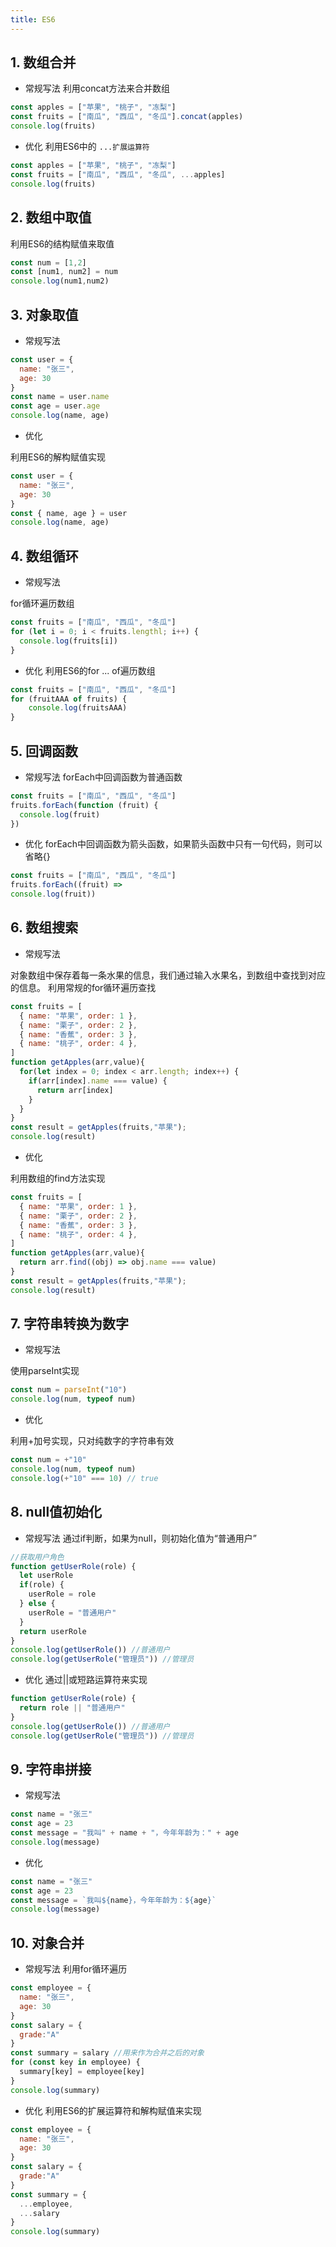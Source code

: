 ```yaml
---
title: ES6
---
```


## 1. 数组合并
* 常规写法
利用concat方法来合并数组
```js
const apples = ["苹果", "桃子", "冻梨"]
const fruits = ["南瓜", "西瓜", "冬瓜"].concat(apples)
console.log(fruits)
```
* 优化
利用ES6中的 `...扩展运算符`
```js
const apples = ["苹果", "桃子", "冻梨"]
const fruits = ["南瓜", "西瓜", "冬瓜", ...apples]
console.log(fruits)
```
## 2. 数组中取值
利用ES6的结构赋值来取值
```js
const num = [1,2]
const [num1, num2] = num
console.log(num1,num2)
```
## 3. 对象取值
* 常规写法

```js
const user = {
  name: "张三",
  age: 30
}
const name = user.name
const age = user.age
console.log(name, age)
```
* 优化

利用ES6的解构赋值实现
```js
const user = {
  name: "张三",
  age: 30
}
const { name, age } = user
console.log(name, age)
```
## 4. 数组循环
* 常规写法

for循环遍历数组
```js
const fruits = ["南瓜", "西瓜", "冬瓜"]
for (let i = 0; i < fruits.lengthl; i++) {
  console.log(fruits[i])
}
```
* 优化
利用ES6的for ... of遍历数组
```js
const fruits = ["南瓜", "西瓜", "冬瓜"]
for (fruitAAA of fruits) {
    console.log(fruitsAAA)
}
```
## 5. 回调函数
* 常规写法
forEach中回调函数为普通函数
```js
const fruits = ["南瓜", "西瓜", "冬瓜"]
fruits.forEach(function (fruit) {
  console.log(fruit)
})
```
* 优化
forEach中回调函数为箭头函数，如果箭头函数中只有一句代码，则可以省略{}
```js
const fruits = ["南瓜", "西瓜", "冬瓜"]
fruits.forEach((fruit) =>
console.log(fruit))
```
## 6. 数组搜索
* 常规写法

对象数组中保存着每一条水果的信息，我们通过输入水果名，到数组中查找到对应的信息。
利用常规的for循环遍历查找
```js
const fruits = [
  { name: "苹果", order: 1 },
  { name: "栗子", order: 2 },
  { name: "香蕉", order: 3 },
  { name: "桃子", order: 4 },
]
function getApples(arr,value){
  for(let index = 0; index < arr.length; index++) {
    if(arr[index].name === value) {
      return arr[index]
    }
  }
}
const result = getApples(fruits,"苹果");
console.log(result)
```
* 优化

利用数组的find方法实现
```js
const fruits = [
  { name: "苹果", order: 1 },
  { name: "栗子", order: 2 },
  { name: "香蕉", order: 3 },
  { name: "桃子", order: 4 },
]
function getApples(arr,value){
  return arr.find((obj) => obj.name === value)
}
const result = getApples(fruits,"苹果");
console.log(result)
```
## 7. 字符串转换为数字
* 常规写法

使用parseInt实现
```js
const num = parseInt("10")
console.log(num, typeof num)
```
* 优化

利用+加号实现，只对纯数字的字符串有效
```js
const num = +"10"
console.log(num, typeof num)
console.log(+"10" === 10) // true
```
## 8. null值初始化
* 常规写法
通过if判断，如果为null，则初始化值为“普通用户”
```js
//获取用户角色
function getUserRole(role) {
  let userRole
  if(role) {
    userRole = role 
  } else {
    userRole = "普通用户"
  } 
  return userRole
}
console.log(getUserRole()) //普通用户
console.log(getUserRole("管理员")) //管理员
```
* 优化
通过||或短路运算符来实现
```js
function getUserRole(role) {
  return role || "普通用户"
}
console.log(getUserRole()) //普通用户
console.log(getUserRole("管理员")) //管理员
```
## 9. 字符串拼接
* 常规写法
```js
const name = "张三"
const age = 23
const message = "我叫" + name + "，今年年龄为：" + age
console.log(message) 
```
* 优化
```js
const name = "张三"
const age = 23
const message = `我叫${name}，今年年龄为：${age}`
console.log(message) 
```
## 10. 对象合并
* 常规写法
利用for循环遍历
```js
const employee = {
  name: "张三",
  age: 30
}
const salary = {
  grade:"A"
}
const summary = salary //用来作为合并之后的对象
for (const key in employee) {
  summary[key] = employee[key]
}
console.log(summary)
```
* 优化
利用ES6的扩展运算符和解构赋值来实现
```js
const employee = {
  name: "张三",
  age: 30
}
const salary = {
  grade:"A"
}
const summary = {
  ...employee,
  ...salary
}
console.log(summary)
```
